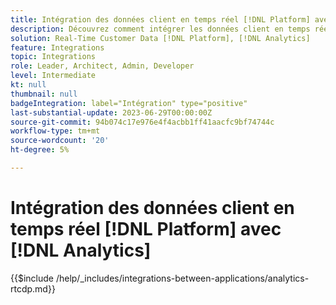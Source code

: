 ```yaml
---
title: Intégration des données client en temps réel [!DNL Platform] avec [!DNL Analytics]
description: Découvrez comment intégrer les données client en temps réel [!DNL Platform] avec [!DNL Analytics].
solution: Real-Time Customer Data [!DNL Platform], [!DNL Analytics]
feature: Integrations
topic: Integrations
role: Leader, Architect, Admin, Developer
level: Intermediate
kt: null
thumbnail: null
badgeIntegration: label="Intégration" type="positive"
last-substantial-update: 2023-06-29T00:00:00Z
source-git-commit: 94b074c17e976e4f4acbb1ff41aacfc9bf74744c
workflow-type: tm+mt
source-wordcount: '20'
ht-degree: 5%

---
```



# Intégration des données client en temps réel [!DNL Platform] avec [!DNL Analytics]

{{$include /help/_includes/integrations-between-applications/analytics-rtcdp.md}}
